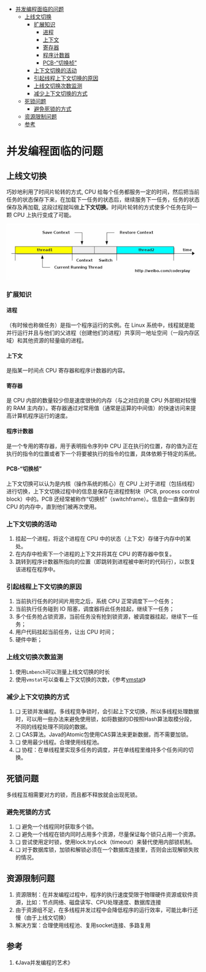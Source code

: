 <!-- TOC -->

- [并发编程面临的问题](#并发编程面临的问题)
    - [上线文切换](#上线文切换)
        - [扩展知识](#扩展知识)
            - [进程](#进程)
            - [上下文](#上下文)
            - [寄存器](#寄存器)
            - [程序计数器](#程序计数器)
            - [PCB-“切换桢”](#pcb-切换桢)
        - [上下文切换的活动](#上下文切换的活动)
        - [引起线程上下文切换的原因](#引起线程上下文切换的原因)
        - [上线文切换次数监测](#上线文切换次数监测)
        - [减少上下文切换的方式](#减少上下文切换的方式)
    - [死锁问题](#死锁问题)
        - [避免死锁的方式](#避免死锁的方式)
    - [资源限制问题](#资源限制问题)
    - [参考](#参考)

<!-- /TOC -->
# 并发编程面临的问题

## 上线文切换

巧妙地利用了时间片轮转的方式, CPU 给每个任务都服务一定的时间，然后把当前任务的状态保存下来，在加载下一任务的状态后，继续服务下一任务，任务的状态保存及再加载, 这段过程就叫做**上下文切换**。时间片轮转的方式使多个任务在同一颗 CPU 上执行变成了可能。
<div align=center>

![1587898800503.png](..\images\1587898800503.png)

</div>

### 扩展知识

#### 进程

（有时候也称做任务）是指一个程序运行的实例。在 Linux 系统中，线程就是能并行运行并且与他们的父进程（创建他们的进程）共享同一地址空间（一段内存区域）和其他资源的轻量级的进程。

#### 上下文

是指某一时间点 CPU 寄存器和程序计数器的内容。

#### 寄存器

是 CPU 内部的数量较少但是速度很快的内存（与之对应的是 CPU 外部相对较慢的 RAM 主内存）。寄存器通过对常用值（通常是运算的中间值）的快速访问来提高计算机程序运行的速度。

#### 程序计数器

是一个专用的寄存器，用于表明指令序列中 CPU 正在执行的位置，存的值为正在执行的指令的位置或者下一个将要被执行的指令的位置，具体依赖于特定的系统。

#### PCB-“切换桢”

上下文切换可以认为是内核（操作系统的核心）在 CPU 上对于进程（包括线程）进行切换，上下文切换过程中的信息是保存在进程控制块（PCB, process control block）中的。PCB 还经常被称作“切换桢”（switchframe）。信息会一直保存到 CPU 的内存中，直到他们被再次使用。

### 上下文切换的活动

1. 挂起一个进程，将这个进程在 CPU 中的状态（上下文）存储于内存中的某处。
2. 在内存中检索下一个进程的上下文并将其在 CPU 的寄存器中恢复。
3. 跳转到程序计数器所指向的位置（即跳转到进程被中断时的代码行），以恢复该进程在程序中。

### 引起线程上下文切换的原因

1. 当前执行任务的时间片用完之后，系统 CPU 正常调度下一个任务；
2. 当前执行任务碰到 IO 阻塞，调度器将此任务挂起，继续下一任务；
3. 多个任务抢占锁资源，当前任务没有抢到锁资源，被调度器挂起，继续下一任务；
4. 用户代码挂起当前任务，让出 CPU 时间；
5. 硬件中断；

### 上线文切换次数监测

1. 使用`Lmbench`可以测量上线文切换的时长
2. 使用`vmstat`可以查看上下文切换的次数，《参考[vmstat](book/linux-vmstat.md)》

### 减少上下文切换的方式

1. ❑ 无锁并发编程。多线程竞争锁时，会引起上下文切换，所以多线程处理数据时，可以用一些办法来避免使用锁，如将数据的ID按照Hash算法取模分段，不同的线程处理不同段的数据。
2. ❑ CAS算法。Java的Atomic包使用CAS算法来更新数据，而不需要加锁。
3. ❑ 使用最少线程。合理使用线程池。
4. ❑ 协程：在单线程里实现多任务的调度，并在单线程里维持多个任务间的切换。

## 死锁问题

多线程互相需要对方的锁，而且都不释放就会出现死锁。

### 避免死锁的方式

1. ❑ 避免一个线程同时获取多个锁。
2. ❑ 避免一个线程在锁内同时占用多个资源，尽量保证每个锁只占用一个资源。
3. ❑ 尝试使用定时锁，使用lock.tryLock（timeout）来替代使用内部锁机制。
4. ❑ 对于数据库锁，加锁和解锁必须在一个数据库连接里，否则会出现解锁失败的情况。

## 资源限制问题

1. 资源限制：在并发编程过程中，程序的执行速度受限于物理硬件资源或软件资源，比如：节点网络、磁盘读写、CPU处理速度、数据库连接
2. 由于资源组不足，在多线程并发过程中会降低程序的运行效率，可能比串行还慢（由于上线文切换）
3. 解决方案：合理使用线程池、复用socket连接、多路复用

## 参考

1. 《Java并发编程的艺术》
